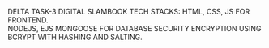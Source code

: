 DELTA TASK-3
DIGITAL SLAMBOOK
TECH STACKS:  HTML, CSS, JS FOR FRONTEND.  
              NODEJS, EJS
              MONGOOSE FOR DATABASE
              SECURITY ENCRYPTION USING BCRYPT WITH HASHING AND SALTING.
